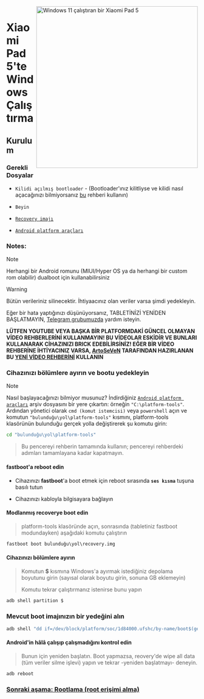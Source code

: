 <img align="right" src="https://raw.githubusercontent.com/erdilS/Port-Windows-11-Xiaomi-Pad-5/main/nabu.png" width="425" alt="Windows 11 çalıştıran bir Xiaomi Pad 5">

# Xiaomi Pad 5'te Windows Çalıştırma

## Kurulum

### Gerekli Dosyalar
- ```Kilidi açılmış bootloader``` - (Bootloader'ınız kilitliyse ve kilidi nasıl açacağınızı bilmiyorsanız [bu](unlock-bootloader.md) rehberi kullanın)

- `Beyin`

- [```Recovery imajı```](https://github.com/erdilS/Port-Windows-11-Xiaomi-Pad-5/releases/download/1.0/recovery.img)

- [```Android platform araçları```](https://developer.android.com/studio/releases/platform-tools)

### Notes:
>[!NOTE]
> Herhangi bir Android romunu (MIUI/Hyper OS ya da herhangi bir custom rom olabilir) dualboot için kullanabilirsiniz

> [!Warning]
> Bütün verileriniz silinecektir. İhtiyaacınız olan veriler varsa şimdi yedekleyin.
> 
> Eğer bir hata yaptığınızı düşünüyorsanız, TABLETİNİZİ YENİDEN BAŞLATMAYIN, [Telegram grubumuzda](https://t.me/nabuwoa) yardım isteyin.
>
>**LÜTFEN YOUTUBE VEYA BAŞKA BİR PLATFORMDAKİ GÜNCEL OLMAYAN VİDEO REHBERLERİNİ KULLANMAYIN! BU VİDEOLAR ESKİDİR VE BUNLARI KULLANARAK CİHAZINIZI BRICK EDEBİLİRSİNİZ! EĞER BİR VİDEO REHBERİNE İHTİYACINIZ VARSA, [ArtoSeVeN](https://www.youtube.com/channel/UCYjwfxlYlJ7Nnzv01oszQvA) TARAFINDAN HAZIRLANAN BU [YENİ VİDEO REHBERİNİ](https://youtu.be/BbgTbTGbXYg) KULLANIN**


### Cihazınızı bölümlere ayırın ve bootu yedekleyin
> [!NOTE]
> Nasıl başlayacağınızı bilmiyor musunuz? İndirdiğiniz [```Android platform araçları```](https://developer.android.com/studio/releases/platform-tools) arşiv dosyasını bir yere çıkartın: örneğin ``"C:\platform-tools"``. Ardından yönetici olarak ``cmd (komut istemcisi)`` veya `powershell` açın ve komutun `"bulunduğu\yol\platform-tools"` kısmını, platform-tools klasörünün bulunduğu gerçek yolla değiştirerek şu komutu girin:

```cmd
cd "bulunduğu\yol\platform-tools"
```
> Bu pencereyi rehberin tamamında kullanın; pencereyi rehberdeki adımları tamamlayana kadar kapatmayın.

#### **fastboot**'a reboot edin 
- Cihazınızı **fastboot**'a boot etmek için reboot sırasında **`ses kısma`** tuşuna basılı tutun

- Cihazınızı kabloyla bilgisayara bağlayın

#### Modlanmış recoverye boot edin
> platform-tools klasöründe açın, sonrasında (tabletiniz fastboot modundayken) aşağıdaki komutu çalıştırın
```cmd
fastboot boot bulunduğu\yol\recovery.img
```

#### Cihazınızı bölümlere ayırın
> Komutun **$** kısmına Windows'a ayırmak istediğiniz depolama boyutunu girin (sayısal olarak boyutu girin, sonuna GB eklemeyin)
> 
> Komutu tekrar çalıştırmanız istenirse bunu yapın
```sh
adb shell partition $
```

### Mevcut boot imajınızın bir yedeğini alın
```cmd
adb shell "dd if=/dev/block/platform/soc/1d84000.ufshc/by-name/boot$(getprop ro.boot.slot_suffix) of=/tmp/normal_boot.img" && adb pull /tmp/normal_boot.img
```

#### Android'in hâlâ çalışıp çalışmadığını kontrol edin 
> Bunun için yeniden başlatın. Boot yapmazsa, reovery'de wipe all data (tüm veriler silme işlevi) yapın ve tekrar -yeniden başlatmayı- deneyin.

```cmd
adb reboot
```


### [Sonraki aşama: Rootlama (root erişimi alma)](/guide/Turkish/2-rootguide-tr.md)
